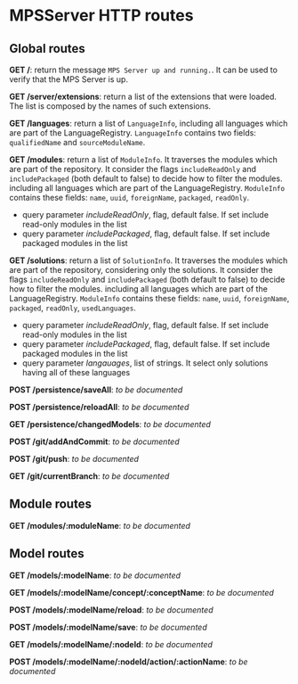 # MPSServer HTTP routes

## Global routes

**GET /**: return the message `MPS Server up and running.`. It can be used to verify that the MPS Server is up.

**GET /server/extensions**: return a list of the extensions that were loaded. The list is composed by the names of such extensions. 

**GET /languages**: return a list of `LanguageInfo`, including all languages which are part of the LanguageRegistry. `LanguageInfo` contains two fields: `qualifiedName` and `sourceModuleName`.

**GET /modules**: return a list of `ModuleInfo`. It traverses the modules which are part of the repository. It consider the flags `includeReadOnly` and `includePackaged` (both default to false) to decide how to filter the modules.
 including all languages which are part of the LanguageRegistry. `ModuleInfo` contains these fields: `name`, `uuid`, `foreignName`, `packaged`, `readOnly`.

* query parameter _includeReadOnly_, flag, default false. If set include read-only modules in the list
* query parameter _includePackaged_, flag, default false. If set include packaged modules in the list

**GET /solutions**: return a list of `SolutionInfo`. It traverses the modules which are part of the repository, considering only the solutions. It consider the flags `includeReadOnly` and `includePackaged` (both default to false) to decide how to filter the modules.
 including all languages which are part of the LanguageRegistry. `ModuleInfo` contains these fields: `name`, `uuid`, `foreignName`, `packaged`, `readOnly`, `usedLanguages`.

* query parameter _includeReadOnly_, flag, default false. If set include read-only modules in the list
* query parameter _includePackaged_, flag, default false. If set include packaged modules in the list
* query parameter _langauages_, list of strings. It select only solutions having all of these languages

**POST /persistence/saveAll**: _to be documented_

**POST /persistence/reloadAll**: _to be documented_

**GET /persistence/changedModels**: _to be documented_

**POST /git/addAndCommit**: _to be documented_

**POST /git/push**: _to be documented_

**GET /git/currentBranch**: _to be documented_

## Module routes

**GET /modules/:moduleName**: _to be documented_

## Model routes

**GET /models/:modelName**: _to be documented_

**GET /models/:modelName/concept/:conceptName**: _to be documented_

**POST /models/:modelName/reload**: _to be documented_

**POST /models/:modelName/save**: _to be documented_

**GET /models/:modelName/:nodeId**: _to be documented_

**POST /models/:modelName/:nodeId/action/:actionName**: _to be documented_
